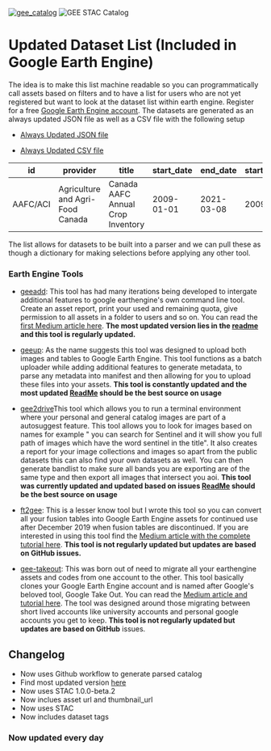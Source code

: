 [![gee_catalog](https://github.com/samapriya/Earth-Engine-Datasets-List/actions/workflows/gee_catalog.yml/badge.svg)](https://github.com/samapriya/Earth-Engine-Datasets-List/actions/workflows/gee_catalog.yml)
![GEE STAC Catalog](https://img.shields.io/endpoint?url=https://gist.githubusercontent.com/samapriya/34bc0c1280d475d3a69e3b60a706226e/raw/gee_catalog.json)

# Updated Dataset List (Included in Google Earth Engine)
The idea is to make this list machine readable so you can programmatically call assets based on filters and to have a list for users who are not yet registered but want to look at the dataset list within earth engine. Register for a free [Google Earth Engine account](https://earthengine.google.com/signup/). The datasets are generated as an always updated JSON file as well as a CSV file with the following setup

* [Always Updated JSON file](https://raw.githubusercontent.com/samapriya/Earth-Engine-Datasets-List/master/gee_catalog.json)

* [Always Updated CSV file](https://raw.githubusercontent.com/samapriya/Earth-Engine-Datasets-List/master/gee_catalog.csv)


|id                                                        |provider                                                                          |title                                                                                                                             |start_date|end_date  |startyear|endyear|type            |tags                                                                                                                                                                                                                                                                                                                                       |asset_url                                                                                                             |thumbnail_url                                                                                             |
|----------------------------------------------------------|----------------------------------------------------------------------------------|----------------------------------------------------------------------------------------------------------------------------------|----------|----------|---------|-------|----------------|-------------------------------------------------------------------------------------------------------------------------------------------------------------------------------------------------------------------------------------------------------------------------------------------------------------------------------------------|----------------------------------------------------------------------------------------------------------------------|----------------------------------------------------------------------------------------------------------|
|AAFC/ACI                                                  |Agriculture and Agri-Food Canada                                                  |Canada AAFC Annual Crop Inventory                                                                                                 |2009-01-01|2021-03-08|2009     |2020   |image_collection|aafc, canada, crop, landcover                                                                                                                                                                                                                                                                                                              |https://developers.google.com/earth-engine/datasets/catalog/AAFC_ACI                                                  |https://mw1.google.com/ges/dd/images/AAFC_ACI_sample.png                                                  |


The list allows for datasets to be built into a parser and we can pull these as though a dictionary for making selections before applying any other tool.

### Earth Engine Tools

* [geeadd](https://github.com/samapriya/gee_asset_manager_addon): This tool has had many iterations being developed to intergate additional features to google earthengine's own command line tool. Create an asset report, print your used and remaining quota, give permission to all assets in a folder to users and so on. You can read the [first Medium article here](https://medium.com/@samapriyaroy/google-earth-engine-asset-manager-and-addons-building-tools-of-the-trade-8eb493b21eda). **The most updated version lies in the [readme](https://github.com/samapriya/gee_asset_manager_addon/blob/master/README.md) and this tool is regularly updated.**

* [geeup](https://github.com/samapriya/geeup): As the name suggests this tool was designed to upload both images and tables to Google Earth Engine. This tool functions as a batch uploader while adding additional features to generate metadata, to parse any metadata into manifest and then allowing for you to upload these files into your assets. **This tool is constantly updated and the most updated [ReadMe](https://github.com/samapriya/geeup/blob/master/README.md) should be the best source on usage**

* [gee2drive](https://github.com/samapriya/gee2drive)This tool which allows you to run a terminal environment where your personal and general catalog images are part of a autosuggest feature. This tool allows you to look for images based on names for example " you can search for Sentinel and it will show you full path of images which have the word sentinel in the title". It also creates a report for your image collections and images so apart from the public datasets this can also find your own datasets as well. You can then generate bandlist to make sure all bands you are exporting are of the same type and then export all images that intersect you aoi. **This tool was currently updated and updated based on issues [ReadMe](https://github.com/samapriya/gee2drive/blob/master/README.md) should be the best source on usage**

* [ft2gee](https://github.com/samapriya/ft2gee): This is a lesser know tool but I wrote this tool so you can convert all your fusion tables into Google Earth Engine assets for continued use after December 2019 when fusion tables are discontinued. If you are interested in using this tool find the [Medium article with the complete tutorial here](https://medium.com/@samapriyaroy/google-fusion-table-migration-with-within-google-earth-engine-93d103111ce7). **This tool is not regularly updated but updates are based on GitHub issues.**

* [gee-takeout](https://github.com/samapriya/gee-takeout): This was born out of need to migrate all your earthengine assets and codes from one account to the other. This tool basically clones your Google Earth Engine account and is named after Google's beloved tool, Google Take Out. You can read the [Medium article and tutorial here](https://medium.com/@samapriyaroy/google-earth-engine-takeout-tools-and-guide-for-code-and-asset-transfer-aa865e0046e3). The tool was designed around those migrating between short lived accounts like university accounts and personal google accounts you get to keep. **This tool is not regularly updated but updates are based on GitHub** issues.

## Changelog
* Now uses Github workflow to generate parsed catalog
* Find most updated version [here](https://raw.githubusercontent.com/samapriya/Earth-Engine-Datasets-List/master/gee_catalog.json)
* Now uses STAC 1.0.0-beta.2
* Now inclues asset url and thumbnail_url
* Now uses STAC
* Now includes dataset tags

### Now updated every day
